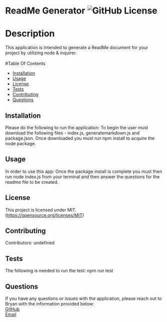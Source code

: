 
  # ReadMe Generator    ![GitHub License](https://img.shields.io/badge/License-${license}-blue.svg) <br /> 
  # Description
  This application is intended to generate a ReadMe document for your project by utilizing node & inquirer. <br /><br />
  #Table Of Contents
  * [Installation](#installation)
  * [Usage](#usage)
  * [License](#license)
  * [Tests](#tests)
  * [Contributing](#contributing)
  * [Questions](#questions)
  ## Installation
  Please do the following to run the application: To begin  the user must download the following files - index.js, generatemarkdown.js and package.json. Once downloaded you must run npm install to acquire the node package.
  ## Usage
  In order to use this app: Once the package install is complete you must then run node index.js from your terminal and then answer the questions for the readme file to be created.
  ## License
  This project is licensed under MIT. <br />
(https://opensource.org/licenses/MIT)
  ## Contributing
  Contributors: undefined
  ## Tests
  The following is needed to run the test: npm run test
  ## Questions
  If you have any questions or issues with the application, please reach out to Bryan with the information provided below: <br />
  [GitHub](https://github.com/Bsayavong) <br />
  [Email](bksayavong@gmail.com)
  
